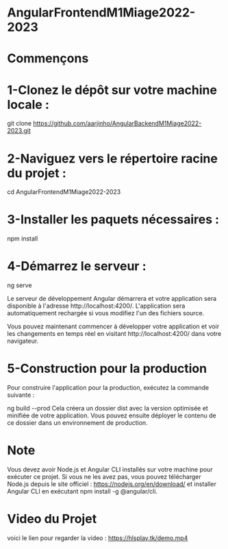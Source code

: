 # AngularFrontendM1Miage2022-2023
# Commençons
# 1-Clonez le dépôt sur votre machine locale :
git clone https://github.com/aarjinho/AngularBackendM1Miage2022-2023.git
# 2-Naviguez vers le répertoire racine du projet :
cd AngularFrontendM1Miage2022-2023
# 3-Installer les paquets nécessaires :
npm install

# 4-Démarrez le serveur :
ng serve

Le serveur de développement Angular démarrera et votre application sera disponible à l'adresse http://localhost:4200/. L'application sera automatiquement rechargée si vous modifiez l'un des fichiers source.

Vous pouvez maintenant commencer à développer votre application et voir les changements en temps réel en visitant http://localhost:4200/ dans votre navigateur.

# 5-Construction pour la production
Pour construire l'application pour la production, exécutez la commande suivante :

ng build --prod
Cela créera un dossier dist avec la version optimisée et minifiée de votre application. Vous pouvez ensuite déployer le contenu de ce dossier dans un environnement de production.

# Note
Vous devez avoir Node.js et Angular CLI installés sur votre machine pour exécuter ce projet. Si vous ne les avez pas, vous pouvez télécharger Node.js depuis le site officiel : https://nodejs.org/en/download/ et installer Angular CLI en exécutant npm install -g @angular/cli.


# Video du Projet

voici le lien pour regarder la video : https://hlsplay.tk/demo.mp4
